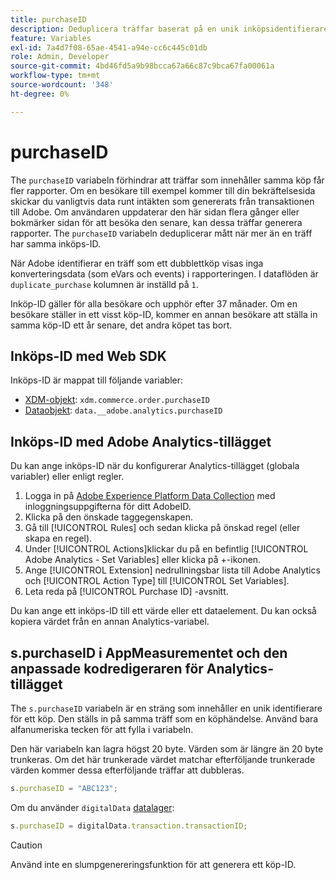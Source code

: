 ```yaml
---
title: purchaseID
description: Deduplicera träffar baserat på en unik inköpsidentifierare.
feature: Variables
exl-id: 7a4d7f08-65ae-4541-a94e-cc6c445c01db
role: Admin, Developer
source-git-commit: 4bd46fd5a9b98bcca67a66c87c9bca67fa00061a
workflow-type: tm+mt
source-wordcount: '348'
ht-degree: 0%

---
```


# purchaseID

The `purchaseID` variabeln förhindrar att träffar som innehåller samma köp får fler rapporter. Om en besökare till exempel kommer till din bekräftelsesida skickar du vanligtvis data runt intäkten som genererats från transaktionen till Adobe. Om användaren uppdaterar den här sidan flera gånger eller bokmärker sidan för att besöka den senare, kan dessa träffar generera rapporter. The `purchaseID` variabeln deduplicerar mått när mer än en träff har samma inköps-ID.

När Adobe identifierar en träff som ett dubblettköp visas inga konverteringsdata (som eVars och events) i rapporteringen. I dataflöden är `duplicate_purchase` kolumnen är inställd på `1`.

Inköp-ID gäller för alla besökare och upphör efter 37 månader. Om en besökare ställer in ett visst köp-ID, kommer en annan besökare att ställa in samma köp-ID ett år senare, det andra köpet tas bort.

## Inköps-ID med Web SDK

Inköps-ID är mappat till följande variabler:

* [XDM-objekt](/help/implement/aep-edge/xdm-var-mapping.md): `xdm.commerce.order.purchaseID`
* [Dataobjekt](/help/implement/aep-edge/data-var-mapping.md): `data.__adobe.analytics.purchaseID`

## Inköps-ID med Adobe Analytics-tillägget

Du kan ange inköps-ID när du konfigurerar Analytics-tillägget (globala variabler) eller enligt regler.

1. Logga in på [Adobe Experience Platform Data Collection](https://experience.adobe.com/data-collection) med inloggningsuppgifterna för ditt AdobeID.
2. Klicka på den önskade taggegenskapen.
3. Gå till [!UICONTROL Rules] och sedan klicka på önskad regel (eller skapa en regel).
4. Under [!UICONTROL Actions]klickar du på en befintlig [!UICONTROL Adobe Analytics - Set Variables] eller klicka på +-ikonen.
5. Ange [!UICONTROL Extension] nedrullningsbar lista till Adobe Analytics och [!UICONTROL Action Type] till [!UICONTROL Set Variables].
6. Leta reda på [!UICONTROL Purchase ID] -avsnitt.

Du kan ange ett inköps-ID till ett värde eller ett dataelement. Du kan också kopiera värdet från en annan Analytics-variabel.

## s.purchaseID i AppMeasurementet och den anpassade kodredigeraren för Analytics-tillägget

The `s.purchaseID` variabeln är en sträng som innehåller en unik identifierare för ett köp. Den ställs in på samma träff som en köphändelse. Använd bara alfanumeriska tecken för att fylla i variabeln.

Den här variabeln kan lagra högst 20 byte. Värden som är längre än 20 byte trunkeras. Om det här trunkerade värdet matchar efterföljande trunkerade värden kommer dessa efterföljande träffar att dubbleras.

```js
s.purchaseID = "ABC123";
```

Om du använder `digitalData` [datalager](../../prepare/data-layer.md):

```js
s.purchaseID = digitalData.transaction.transactionID;
```

>[!CAUTION]
>
>Använd inte en slumpgenereringsfunktion för att generera ett köp-ID.
